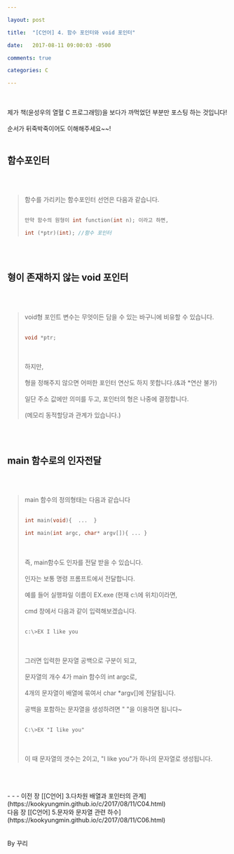 ```yaml
---

layout: post

title:  "[C언어] 4. 함수 포인터와 void 포인터"

date:   2017-08-11 09:00:03 -0500

comments: true

categories: C

---
```




<br>
<br>
제가 책(윤성우의 열혈 C 프로그래밍)을 보다가 까먹었던 부분만 포스팅 하는 것입니다!
<br>
<br>
순서가 뒤죽박죽이어도 이해해주세요~~!
<br>
<br>

## 함수포인터

<br>
<br>

>함수를 가리키는 함수포인터 선언은 다음과 같습니다.
><br>
><br>
>
>```C++
>만약 함수의 원형이 int function(int n); 이라고 하면,
>
>int (*ptr)(int); //함수 포인터
>```

<br>
<br>

## 형이 존재하지 않는 void 포인터

<br>
<br>

>void형 포인트 변수는 무엇이든 담을 수 있는 바구니에 비유할 수 있습니다.
><br>
><br>
>
>```C++
>void *ptr;
>```
>
><br>
><br>
>하지만,
><br> 
><br>
>형을 정해주지 않으면 어떠한 포인터 연산도 하지 못합니다.(&과 *연산 불가)
><br>
><br>
>일단 주소 값에만 의미를 두고, 포인터의 형은 나중에 결정합니다.
><br>
><br>
>(메모리 동적할당과 관계가 있습니다.)

<br>
<br>

## main 함수로의 인자전달
<br>
<br>

>main 함수의 정의형태는 다음과 같습니다
><br>
><br>
>
>```C++
>int main(void){  ...  }
>
>int main(int argc, char* argv[]){ ... }
>```
><br>
><br> 
>즉,  main함수도 인자를 전달 받을 수 있습니다.
><br>
><br>
>인자는 보통 명령 프롬프트에서 전달합니다.
><br>
><br>
>예를 들어 실행파일 이름이 EX.exe (현재 c:\에 위치)이라면,
><br>
><br>
>cmd 창에서 다음과 같이 입력해보겠습니다.
><br>
><br>
>
>```
>c:\>EX I like you
>```
>
><br>
><br>
>그러면 입력한 문자열 공백으로 구분이 되고,
><br>
><br>
>문자열의 개수 4가 main 함수의 int argc로,
><br>
><br>
>4개의 문자열이 배열에 묶여서 char *argv[]에 전달됩니다.
><br>
><br>
>공백을 포함하는 문자열을 생성하려면 " "을 이용하면 됩니다~
><br>
><br>
>
>```
>C:\>EX "I like you" 
>```
>
><br>
><br>
>이 때 문자열의 갯수는 2이고, "I like you"가 하나의 문자열로 생성됩니다.

<br>
<br>
<br>
- - -
이전 장 [[C언어] 3.다차원 배열과 포인터의 관계](https://kookyungmin.github.io/c/2017/08/11/C04.html)
<br>
다음 장 [[C언어] 5.문자와 문자열 관련 하수](https://kookyungmin.github.io/c/2017/08/11/C06.html)
<br>
<br>
<br>
By 꾸리

